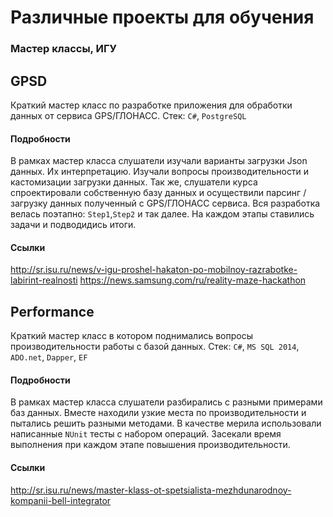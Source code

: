 # Различные проекты для обучения
### Мастер классы, ИГУ

## GPSD
Краткий мастер класс по разработке приложения для обработки данных от сервиса  GPS/ГЛОНАСС.
Стек: `C#`, `PostgreSQL`

#### Подробности
В рамках мастер класса слушатели изучали варианты загрузки Json данных. Их интерпретацию. Изучали вопросы производительности и кастомизации загрузки данных.
Так же, слушатели курса спроектировали собственную базу данных и осуществили парсинг / загрузку данных полученный с GPS/ГЛОНАСС сервиса.
Вся разработка велась поэтапно: `Step1`,`Step2` и так далее. На каждом этапы ставились задачи и подводидись итоги.

#### Ссылки
http://sr.isu.ru/news/v-igu-proshel-hakaton-po-mobilnoy-razrabotke-labirint-realnosti
https://news.samsung.com/ru/reality-maze-hackathon


## Performance
Краткий мастер класс в котором поднимались вопросы производительности работы с базой данных.
Стек: `C#`, `MS SQL 2014`, `ADO.net`, `Dapper`, `EF`

#### Подробности
В рамках мастер класса слушатели разбирались с разными примерами баз данных. Вместе находили узкие места по производительности и пытались решить разными методами.
В качестве мерила использовали написанные `NUnit` тесты с набором операций. Засекали время выполнения при каждом этапе повышения производительности.

#### Ссылки
http://sr.isu.ru/news/master-klass-ot-spetsialista-mezhdunarodnoy-kompanii-bell-integrator



